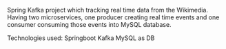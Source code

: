 Spring Kafka project which tracking real time data from the Wikimedia.
Having two microservices, one producer creating real time events and one consumer consuming those events into MySQL database.

Technologies used:
Springboot
Kafka
MySQL as DB
